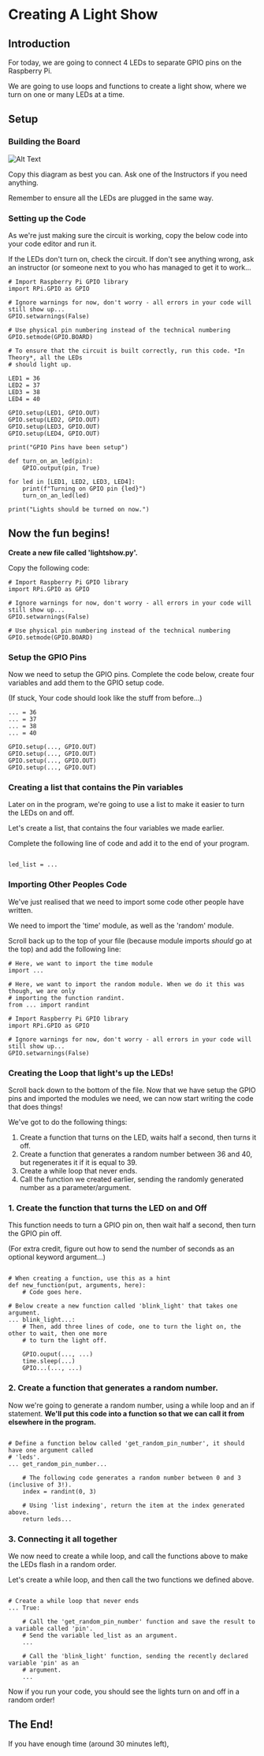 # Creating A Light Show

## Introduction

For today, we are going to connect 4 LEDs to separate GPIO pins on the Raspberry Pi.

We are going to use loops and functions to create a light show, where we turn on one or many LEDs at
a time.


## Setup

### Building the Board

![Alt Text](./images/multipleLEDs.png?raw=true)

Copy this diagram as best you can. Ask one of the Instructors if you need anything.

Remember to ensure all the LEDs are plugged in the same way.

### Setting up the Code

As we're just making sure the circuit is working, copy the below code into your code editor and
run it.

If the LEDs don't turn on, check the circuit. If don't see anything wrong, ask an instructor
(or someone next to you who has managed to get it to work...


```python3
# Import Raspberry Pi GPIO library
import RPi.GPIO as GPIO 

# Ignore warnings for now, don't worry - all errors in your code will still show up...
GPIO.setwarnings(False) 

# Use physical pin numbering instead of the technical numbering
GPIO.setmode(GPIO.BOARD)
 
# To ensure that the circuit is built correctly, run this code. *In Theory*, all the LEDs
# should light up.

LED1 = 36
LED2 = 37
LED3 = 38
LED4 = 40

GPIO.setup(LED1, GPIO.OUT)
GPIO.setup(LED2, GPIO.OUT)
GPIO.setup(LED3, GPIO.OUT)
GPIO.setup(LED4, GPIO.OUT)

print("GPIO Pins have been setup")

def turn_on_an_led(pin):
    GPIO.output(pin, True)

for led in [LED1, LED2, LED3, LED4]:
    print(f"Turning on GPIO pin {led}")
    turn_on_an_led(led)

print("Lights should be turned on now.")
```

## Now the fun begins!

**Create a new file called 'lightshow.py'.**

Copy the following code:

```python3
# Import Raspberry Pi GPIO library
import RPi.GPIO as GPIO 

# Ignore warnings for now, don't worry - all errors in your code will still show up...
GPIO.setwarnings(False) 

# Use physical pin numbering instead of the technical numbering
GPIO.setmode(GPIO.BOARD)
```

### Setup the GPIO Pins

Now we need to setup the GPIO pins. Complete the code below, create four variables and add them to
the GPIO setup code.

(If stuck, Your code should look like the stuff from before...)

```python3
... = 36
... = 37
... = 38
... = 40

GPIO.setup(..., GPIO.OUT)
GPIO.setup(..., GPIO.OUT)
GPIO.setup(..., GPIO.OUT)
GPIO.setup(..., GPIO.OUT)
```

### Creating a list that contains the Pin variables

Later on in the program, we're going to use a list to make it easier to turn the LEDs on and off.

Let's create a list, that contains the four variables we made earlier.

Complete the following line of code and add it to the end of your program.

```python3

led_list = ...
```

### Importing Other Peoples Code

We've just realised that we need to import some code other people have written.

We need to import the 'time' module, as well as the 'random' module.

Scroll back up to the top of your file (because module imports *should* go at the top) and add the
following line:

```python3
# Here, we want to import the time module
import ...

# Here, we want to import the random module. When we do it this was though, we are only
# importing the function randint.
from ... import randint 

# Import Raspberry Pi GPIO library
import RPi.GPIO as GPIO 

# Ignore warnings for now, don't worry - all errors in your code will still show up...
GPIO.setwarnings(False) 
```

### Creating the Loop that light's up the LEDs!

Scroll back down to the bottom of the file. Now that we have setup the GPIO pins and imported the
modules we need, we can now start writing the code that does things!

We've got to do the following things:

1. Create a function that turns on the LED, waits half a second, then turns it off.
2. Create a function that generates a random number between 36 and 40, but regenerates it if it
   is equal to 39.
3. Create a while loop that never ends.
4. Call the function we created earlier, sending the randomly generated number as a
   parameter/argument.

### 1. Create the function that turns the LED on and Off

This function needs to turn a GPIO pin on, then wait half a second, then turn the GPIO pin off.

(For extra credit, figure out how to send the number of seconds as an optional keyword
argument...)

```python3

# When creating a function, use this as a hint
def new_function(put, arguments, here):
    # Code goes here.

# Below create a new function called 'blink_light' that takes one argument.
... blink_light...:
    # Then, add three lines of code, one to turn the light on, the other to wait, then one more
    # to turn the light off.

    GPIO.ouput(..., ...)
    time.sleep(...)
    GPIO...(..., ...)
```

### 2. Create a function that generates a random number.

Now we're going to generate a random number, using a while loop and an if statement. **We'll put this
code into a function so that we can call it from elsewhere in the program.**

```python3

# Define a function below called 'get_random_pin_number', it should have one argument called
# 'leds'.
... get_random_pin_number...
    
    # The following code generates a random number between 0 and 3 (inclusive of 3!).
    index = randint(0, 3)

    # Using 'list indexing', return the item at the index generated above.
    return leds...
```


### 3. Connecting it all together

We now need to create a while loop, and call the functions above to make the LEDs flash in a random
order.

Let's create a while loop, and then call the two functions we defined above.

```python3

# Create a while loop that never ends
... True:
    
    # Call the 'get_random_pin_number' function and save the result to a variable called 'pin'.
    # Send the variable led_list as an argument.
    ...

    # Call the 'blink_light' function, sending the recently declared variable 'pin' as an
    # argument.
    ...
```

Now if you run your code, you should see the lights turn on and off in a random order!




## The End!

If you have enough time (around 30 minutes left), 








